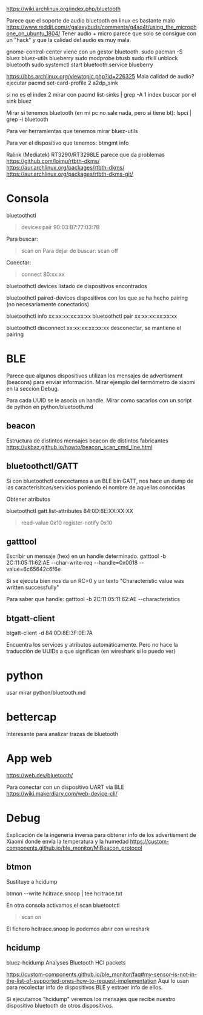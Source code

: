 https://wiki.archlinux.org/index.php/bluetooth

Parece que el soporte de audio bluetooth en linux es bastante malo
https://www.reddit.com/r/galaxybuds/comments/g4so4t/using_the_microphone_on_ubuntu_1804/
Tener audio + micro parece que solo se consigue con un "hack" y que la calidad del audio es muy mala.


gnome-control-center viene con un gestor bluetooth.
sudo pacman -S bluez bluez-utils blueberry
sudo modprobe btusb
sudo rfkill unblock bluetooth
sudo systemctl start bluetooth.service
blueberry

https://bbs.archlinux.org/viewtopic.php?id=226325
Mala calidad de audio? ejecutar
pacmd set-card-profile 2 a2dp_sink

si no es el index 2 mirar con
pacmd list-sinks | grep -A 1 index
  buscar por el sink bluez




Mirar si tenemos bluetooth (en mi pc no sale nada, pero si tiene bt):
lspci | grep -i bluetooth

Para ver herramientas que tenemos mirar bluez-utils

Para ver el dispositivo que tenemos:
btmgmt info


Ralink (Mediatek) RT3290/RT3298LE parece que da problemas
https://github.com/loimu/rtbth-dkms/
https://aur.archlinux.org/packages/rtbth-dkms/
https://aur.archlinux.org/packages/rtbth-dkms-git/


# Consola
bluetoothctl
> devices
> pair 90:03:B7:77:03:7B

Para buscar:
> scan on
Para dejar de buscar:
> scan off

Conectar:
> connect 80:xx:xx

bluetoothctl devices
  listado de dispositivos encontrados

bluetoothctl paired-devices
  dispositivos con los que se ha hecho pairing (no necesariamente conectados)


bluetoothctl info xx:xx:xx:xx:xx:xx
bluetoothctl pair xx:xx:xx:xx:xx:xx

bluetoothctl disconnect xx:xx:xx:xx:xx:xx
  desconectar, se mantiene el pairing

# BLE

Parece que algunos dispositivos utilizan los mensajes de advertisment (beacons) para enviar información. Mirar ejemplo
del termómetro de xiaomi en la sección Debug.

Para cada UUID se le asocia un handle.
Mirar como sacarlos con un script de python en python/bluetooth.md


## beacon
Estructura de distintos mensajes beacon de distintos fabricantes
https://ukbaz.github.io/howto/beacon_scan_cmd_line.html


## bluetoothctl/GATT
Si con bluetoothctl concectamos a un BLE bin GATT, nos hace un dump de las caracterísitcas/servicios poniendo el nombre de aquellas conocidas



Obtener atributos

bluetoothctl gatt.list-attributes 84:0D:8E:XX:XX:XX

> read-value 0x10
> register-notify 0x10

## gatttool
Escribir un mensaje (hex) en un handle determinado.
gatttool -b 2C:11:05:11:62:AE --char-write-req --handle=0x0018 --value=6c65642c6f6e

Si se ejecuta bien nos da un RC=0 y un texto "Characteristic value was written successfully"

Para saber que handle:
gatttool -b 2C:11:05:11:62:AE --characteristics



## btgatt-client
btgatt-client -d 84:0D:8E:3F:0E:7A

Encuentra los services y atributos automáticamente.
Pero no hace la traducción de UUIDs a que significan (en wireshark si lo puedo ver)


# python
usar mirar python/bluetooth.md


# bettercap
Interesante para analizar trazas de bluetooth


# App web
https://web.dev/bluetooth/

Para conectar con un dispositivo UART via BLE
https://wiki.makerdiary.com/web-device-cli/


# Debug
Explicación de la ingeneria inversa para obtener info de los advertisment de Xiaomi donde envía la temperatura y la humedad
https://custom-components.github.io/ble_monitor/MiBeacon_protocol

## btmon
Sustituye a hcidump

btmon --write hcitrace.snoop | tee hcitrace.txt

En otra consola activamos el scan
bluetootctl
> scan on

El fichero hcitrace.snoop lo podemos abrir con wireshark



## hcidump
bluez-hcidump
Analyses Bluetooth HCI packets

https://custom-components.github.io/ble_monitor/faq#my-sensor-is-not-in-the-list-of-supported-ones-how-to-request-implementation
Aqui lo usan para recolectar info de dispositivos BLE y extraer info de ellos.


Si ejecutamos "hcidump" veremos los mensajes que recibe nuestro dispositivo bluetooth de otros dispositivos.

